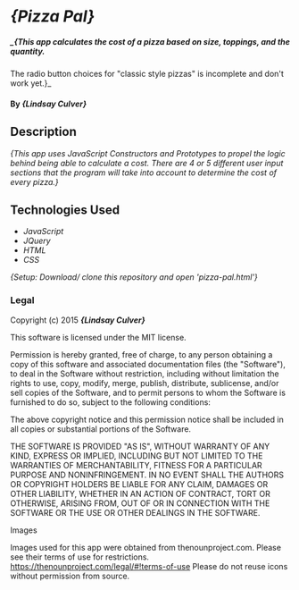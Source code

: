 # _{Pizza Pal}_

##### _{This app calculates the cost of a pizza based on size, toppings, and the quantity.
The radio button choices for "classic style pizzas" is incomplete and don't work yet.}_

#### By _**{Lindsay Culver}**_

## Description

_{This app uses JavaScript Constructors and Prototypes to propel the logic behind being able to calculate a cost. There are 4 or 5 different user input sections that the program will take into account to determine the cost of every pizza.}_

## Technologies Used

* _JavaScript_
* _JQuery_
* _HTML_
* _CSS_

_{Setup: Download/ clone this repository and open 'pizza-pal.html'}_

### Legal

Copyright (c) 2015 **_{Lindsay Culver}_**

This software is licensed under the MIT license.

Permission is hereby granted, free of charge, to any person obtaining a copy
of this software and associated documentation files (the "Software"), to deal
in the Software without restriction, including without limitation the rights
to use, copy, modify, merge, publish, distribute, sublicense, and/or sell
copies of the Software, and to permit persons to whom the Software is
furnished to do so, subject to the following conditions:

The above copyright notice and this permission notice shall be included in
all copies or substantial portions of the Software.

THE SOFTWARE IS PROVIDED "AS IS", WITHOUT WARRANTY OF ANY KIND, EXPRESS OR
IMPLIED, INCLUDING BUT NOT LIMITED TO THE WARRANTIES OF MERCHANTABILITY,
FITNESS FOR A PARTICULAR PURPOSE AND NONINFRINGEMENT. IN NO EVENT SHALL THE
AUTHORS OR COPYRIGHT HOLDERS BE LIABLE FOR ANY CLAIM, DAMAGES OR OTHER
LIABILITY, WHETHER IN AN ACTION OF CONTRACT, TORT OR OTHERWISE, ARISING FROM,
OUT OF OR IN CONNECTION WITH THE SOFTWARE OR THE USE OR OTHER DEALINGS IN
THE SOFTWARE.

Images

Images used for this app were obtained from thenounproject.com. Please see their terms of use for restrictions. https://thenounproject.com/legal/#!terms-of-use Please do not reuse icons without permission from source.
